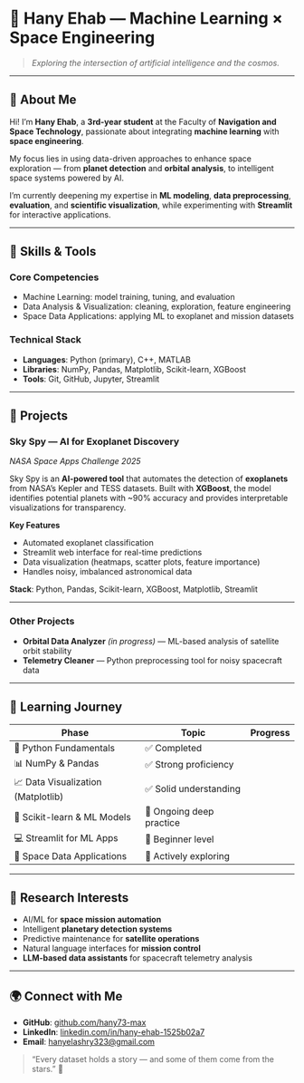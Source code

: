 # 🚀 Hany Ehab — Machine Learning × Space Engineering

> *Exploring the intersection of artificial intelligence and the cosmos.*

---

## 🌌 About Me

Hi! I’m **Hany Ehab**, a **3rd-year student** at the Faculty of **Navigation and Space Technology**, passionate about integrating **machine learning** with **space engineering**.

My focus lies in using data-driven approaches to enhance space exploration — from **planet detection** and **orbital analysis**, to intelligent space systems powered by AI.

I’m currently deepening my expertise in **ML modeling**, **data preprocessing**, **evaluation**, and **scientific visualization**, while experimenting with **Streamlit** for interactive applications.

---

## 🧠 Skills & Tools

### **Core Competencies**

* Machine Learning: model training, tuning, and evaluation
* Data Analysis & Visualization: cleaning, exploration, feature engineering
* Space Data Applications: applying ML to exoplanet and mission datasets

### **Technical Stack**

* **Languages**: Python (primary), C++, MATLAB
* **Libraries**: NumPy, Pandas, Matplotlib, Scikit-learn, XGBoost
* **Tools**: Git, GitHub, Jupyter, Streamlit

---

## 🌠 Projects

### **Sky Spy — AI for Exoplanet Discovery**

*NASA Space Apps Challenge 2025*

Sky Spy is an **AI-powered tool** that automates the detection of **exoplanets** from NASA’s Kepler and TESS datasets.
Built with **XGBoost**, the model identifies potential planets with ~90% accuracy and provides interpretable visualizations for transparency.

**Key Features**

* Automated exoplanet classification
* Streamlit web interface for real-time predictions
* Data visualization (heatmaps, scatter plots, feature importance)
* Handles noisy, imbalanced astronomical data

**Stack**: Python, Pandas, Scikit-learn, XGBoost, Matplotlib, Streamlit

---

### **Other Projects**

* **Orbital Data Analyzer** *(in progress)* — ML-based analysis of satellite orbit stability
* **Telemetry Cleaner** — Python preprocessing tool for noisy spacecraft data

---

## 🧭 Learning Journey

| Phase                              | Topic                    | Progress |
| ---------------------------------- | ------------------------ | -------- |
| 🧩 Python Fundamentals             | ✅ Completed              |          |
| 📊 NumPy & Pandas                  | ✅ Strong proficiency     |          |
| 📈 Data Visualization (Matplotlib) | ✅ Solid understanding    |          |
| 🧠 Scikit-learn & ML Models        | 🔄 Ongoing deep practice |          |
| 💻 Streamlit for ML Apps           | 🔄 Beginner level        |          |
| 🚀 Space Data Applications         | 🧩 Actively exploring    |          |

---

## 🔬 Research Interests

* AI/ML for **space mission automation**
* Intelligent **planetary detection systems**
* Predictive maintenance for **satellite operations**
* Natural language interfaces for **mission control**
* **LLM-based data assistants** for spacecraft telemetry analysis

---

## 🌍 Connect with Me

* **GitHub**: [github.com/hany73-max](https://github.com/hany73-max)
* **LinkedIn**: [linkedin.com/in/hany-ehab-1525b02a7](https://www.linkedin.com/in/hany-34ry)
* **Email**: [hanyelashry323@gmail.com](mailto:hanyelashry323@gmail.com)

> “Every dataset holds a story — and some of them come from the stars.” 🌠
